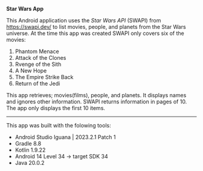 **Star Wars App**

This Android application uses the *Star Wars API* (SWAPI) from https://swapi.dev/ to list movies, 
people, and planets from the Star Wars universe. At the time this app was created SWAPI only covers
six of the movies:

1. Phantom Menace
2. Attack of the Clones
3. Rvenge of the Sith
4. A New Hope
5. The Empire Strike Back
6. Return of the Jedi

This app retrieves; movies(films), people, and planets. It displays names and ignores other information. SWAPI returns information in pages of 10. The app only displays the first 10 items.

<hr>

This app was built with the folowing tools:

- Android Studio Iguana | 2023.2.1 Patch 1
- Gradle 8.8
- Kotlin 1.9.22
- Android 14 Level 34 -> target SDK 34
- Java 20.0.2



